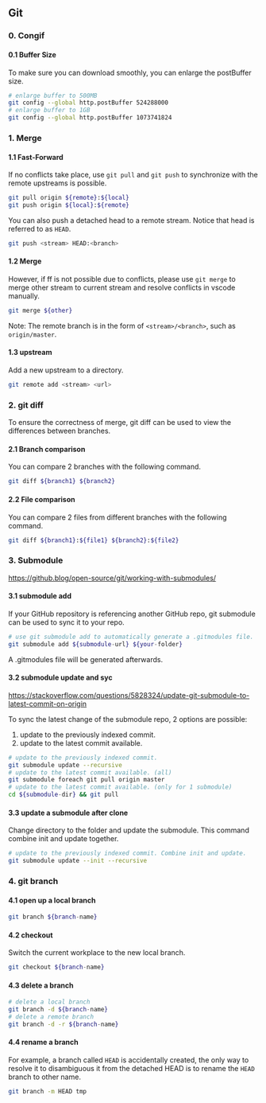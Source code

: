 ## Git

### 0. Congif

#### 0.1 Buffer Size
To make sure you can download smoothly, you can enlarge the postBuffer size.
```bash
# enlarge buffer to 500MB
git config --global http.postBuffer 524288000
# enlarge buffer to 1GB
git config --global http.postBuffer 1073741824
```

### 1. Merge

#### 1.1 Fast-Forward
If no conflicts take place, use `git pull` and `git push` to synchronize with the remote upstreams is possible.

```bash
git pull origin ${remote}:${local}
git push origin ${local}:${remote}
```

You can also push a detached head to a remote stream. Notice that head is referred to as `HEAD`.
```bash
git push <stream> HEAD:<branch>
```

#### 1.2 Merge
However, if ff is not possible due to conflicts, please use `git merge` to merge other stream to current stream and resolve conflicts in vscode manually.

```bash
git merge ${other}
```

Note: The remote branch is in the form of `<stream>/<branch>`, such as `origin/master`.

#### 1.3 upstream
Add a new upstream to a directory.
```bash
git remote add <stream> <url>
```

### 2. git diff

To ensure the correctness of merge, git diff can be used to view the differences between branches.

#### 2.1 Branch comparison
You can compare 2 branches with the following command.
```bash
git diff ${branch1} ${branch2}
```

#### 2.2 File comparison
You can compare 2 files from different branches with the following command.
```bash
git diff ${branch1}:${file1} ${branch2}:${file2}
```

### 3. Submodule
https://github.blog/open-source/git/working-with-submodules/

#### 3.1 submodule add
If your GitHub repository is referencing another GitHub repo, git submodule can be used to sync it to your repo.

```bash
# use git submodule add to automatically generate a .gitmodules file. 
git submodule add ${submodule-url} ${your-folder}
```

A .gitmodules file will be generated afterwards.

#### 3.2 submodule update and syc
https://stackoverflow.com/questions/5828324/update-git-submodule-to-latest-commit-on-origin

To sync the latest change of the submodule repo, 2 options are possible:
1. update to the previously indexed commit.
2. update to the latest commit available.

```bash
# update to the previously indexed commit.
git submodule update --recursive
# update to the latest commit available. (all)
git submodule foreach git pull origin master
# update to the latest commit available. (only for 1 submodule)
cd ${submodule-dir} && git pull
```

#### 3.3 update a submodule after clone
Change directory to the folder and update the submodule. This command combine init and update together.
```bash
# update to the previously indexed commit. Combine init and update.
git submodule update --init --recursive
```

### 4. git branch

#### 4.1 open up a local branch
```bash
git branch ${branch-name}
```

#### 4.2 checkout
Switch the current workplace to the new local branch.

```bash
git checkout ${branch-name}
```

#### 4.3 delete a branch

```bash
# delete a local branch
git branch -d ${branch-name}
# delete a remote branch
git branch -d -r ${branch-name}
```

#### 4.4 rename a branch
For example, a branch called `HEAD` is accidentally created, the only way to resolve it to disambiguous it from the detached HEAD is to rename the `HEAD` branch to other name.

```bash
git branch -m HEAD tmp
```